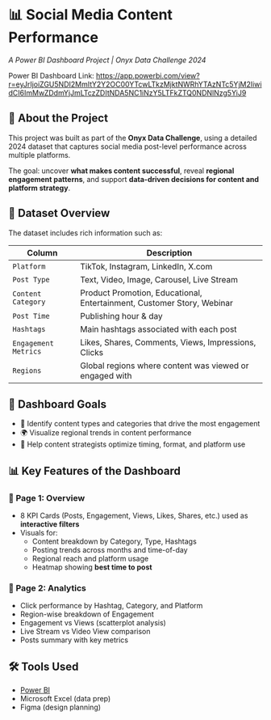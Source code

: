 # 📊 Social Media Content Performance  
_A Power BI Dashboard Project | Onyx Data Challenge 2024_

Power BI Dashboard Link: https://app.powerbi.com/view?r=eyJrIjoiZGU5NDI2MmItY2Y2OC00YTcwLTkzMjktNWRhYTAzNTc5YjM2IiwidCI6ImMwZDdmYjJmLTczZDItNDA5NC1iNzY5LTFkZTQ0NDNlNzg5YiJ9

## 🧩 About the Project

This project was built as part of the **Onyx Data Challenge**, using a detailed 2024 dataset that captures social media post-level performance across multiple platforms.

The goal: uncover **what makes content successful**, reveal **regional engagement patterns**, and support **data-driven decisions for content and platform strategy**.


## 📁 Dataset Overview

The dataset includes rich information such as:

| Column               | Description                                                                 |
|----------------------|-----------------------------------------------------------------------------|
| `Platform`           | TikTok, Instagram, LinkedIn, X.com                                          |
| `Post Type`          | Text, Video, Image, Carousel, Live Stream                                   |
| `Content Category`   | Product Promotion, Educational, Entertainment, Customer Story, Webinar      |
| `Post Time`          | Publishing hour & day                                                       |
| `Hashtags`           | Main hashtags associated with each post                                    |
| `Engagement Metrics` | Likes, Shares, Comments, Views, Impressions, Clicks                         |
| `Regions`            | Global regions where content was viewed or engaged with                    |


## 📌 Dashboard Goals

- 🎯 Identify content types and categories that drive the most engagement  
- 🌍 Visualize regional trends in content performance  
- 🧠 Help content strategists optimize timing, format, and platform use

## 📊 Key Features of the Dashboard

### 🔹 Page 1: **Overview**
- 8 KPI Cards (Posts, Engagement, Views, Likes, Shares, etc.) used as **interactive filters**
- Visuals for:
  - Content breakdown by Category, Type, Hashtags
  - Posting trends across months and time-of-day
  - Regional reach and platform usage
  - Heatmap showing **best time to post**

### 🔹 Page 2: **Analytics**
- Click performance by Hashtag, Category, and Platform
- Region-wise breakdown of Engagement
- Engagement vs Views (scatterplot analysis)
- Live Stream vs Video View comparison
- Posts summary with key metrics

## 🛠️ Tools Used

- [Power BI](https://powerbi.microsoft.com/)
- Microsoft Excel (data prep)
- Figma (design planning)

